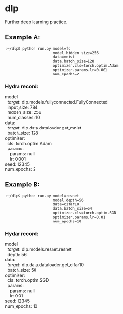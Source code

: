 # dlp
Further deep learning practice. 

## Example A: 

```
:~/dlp$ python run.py model=fc 
                      model.hidden_size=256
                      data=mnist 
                      data.batch_size=128
                      optimizer.cls=torch.optim.Adam
                      optimizer.params.lr=0.001
                      num_epochs=2
```

### Hydra record:

model:  
&nbsp;&nbsp;_target_: dlp.models.fullyconnected.FullyConnected  
&nbsp;&nbsp;input_size: 784  
&nbsp;&nbsp;hidden_size: 256  
&nbsp;&nbsp;num_classes: 10  
data:  
&nbsp;&nbsp;_target_: dlp.data.dataloader.get_mnist  
&nbsp;&nbsp;batch_size: 128  
optimizer:  
&nbsp;&nbsp;cls: torch.optim.Adam  
&nbsp;&nbsp;params:  
&nbsp;&nbsp;&nbsp;&nbsp;params: null  
&nbsp;&nbsp;&nbsp;&nbsp;lr: 0.001  
seed: 12345  
num_epochs: 2  


## Example B:

```
:~/dlp$ python run.py model=resnet
                      model.depth=56
                      data=cifar10 
                      data.batch_size=64
                      optimizer.cls=torch.optim.SGD
                      optimizer.params.lr=0.01
                      num_epochs=10
```

### Hydar record:

model:  
&nbsp;&nbsp;_target_: dlp.models.resnet.resnet  
&nbsp;&nbsp;depth: 56  
data:  
&nbsp;&nbsp;_target_: dlp.data.dataloader.get_cifar10  
&nbsp;&nbsp;batch_size: 50  
optimizer:  
&nbsp;&nbsp;cls: torch.optim.SGD  
&nbsp;&nbsp;params:  
&nbsp;&nbsp;&nbsp;&nbsp;params: null  
&nbsp;&nbsp;&nbsp;&nbsp;lr: 0.01  
seed: 12345  
num_epochs: 10  


